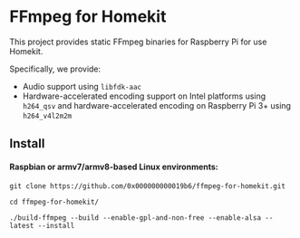 
# FFmpeg for Homekit
</div>

This project provides static FFmpeg binaries for Raspberry Pi for use Homekit.

Specifically, we provide:

* Audio support using `libfdk-aac`
* Hardware-accelerated encoding support on Intel platforms using `h264_qsv` and hardware-accelerated encoding on Raspberry Pi 3+ using `h264_v4l2m2m`

## Install

#### Raspbian or armv7/armv8-based Linux environments:

```
git clone https://github.com/0x000000000019b6/ffmpeg-for-homekit.git
```
```
cd ffmpeg-for-homekit/
```
```
./build-ffmpeg --build --enable-gpl-and-non-free --enable-alsa --latest --install
```